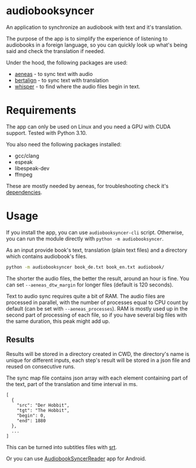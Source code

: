 # audiobooksyncer

An application to synchronize an audiobook with text and it's translation.

The purpose of the app is to simplify the experience of listening to audiobooks in a foreign language, so you can quickly look up what's being said and check the translation if needed.

Under the hood, the following packages are used:
- [aeneas](https://github.com/readbeyond/aeneas) - to sync text with audio
- [bertalign](https://github.com/bfsujason/bertalign) - to sync text with translation
- [whisper](https://github.com/openai/whisper) - to find where the audio files begin in text.

# Requirements

The app can only be used on Linux and you need a GPU with CUDA support. Tested with Python 3.10.

You also need the following packages installed:
- gcc/clang
- espeak
- libespeak-dev
- ffmpeg

These are mostly needed by aeneas, for troubleshooting check it's [dependencies](https://github.com/readbeyond/aeneas/blob/master/install_dependencies.sh).

# Usage

If you install the app, you can use `audiobooksyncer-cli` script. Otherwise, you can run the module directly with `python -m audiobooksyncer`.

As an input provide book's text, translation (plain text files) and a directory which contains audiobook's files.

```bash
python -m audiobooksyncer book_de.txt book_en.txt audiobook/
```

The shorter the audio files, the better the result, around an hour is fine. You can set `--aeneas_dtw_margin` for longer files (default is 120 seconds).

Text to audio sync requires quite a bit of RAM. The audio files are processed in parallel, with the number of processes equal to CPU count by default (can be set with `--aeneas_processes`). RAM is mostly used up in the second part of processing of each file, so if you have several big files with the same duration, this peak might add up.

## Results

Results will be stored in a directory created in CWD, the directory's name is unique for different inputs, each step's result will be stored in a json file and reused on consecutive runs.

The sync map file contains json array with each element containing part of the text, part of the translation and time interval in ms.

```
[
  {
    "src": "Der Hobbit",
    "tgt": "The Hobbit",
    "begin": 0,
    "end": 1880
  },
  ...
]
```

This can be turned into subtitles files with [srt](https://pypi.org/project/srt/).

Or you can use [AudiobookSyncerReader](https://github.com/atlantis-11/AudiobookSyncerReader) app for Android.
